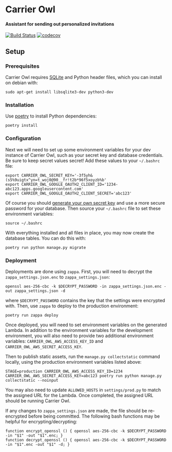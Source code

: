 # Carrier Owl
#### Assistant for sending out personalized invitations

[![Build Status](https://travis-ci.com/RevolutionTech/carrier-owl.svg?branch=master)](https://travis-ci.com/RevolutionTech/carrier-owl)
[![codecov](https://codecov.io/gh/RevolutionTech/carrier-owl/branch/master/graph/badge.svg)](https://codecov.io/gh/RevolutionTech/carrier-owl)

## Setup

### Prerequisites

Carrier Owl requires [SQLite](https://www.sqlite.org/index.html) and Python header files, which you can install on debian with:

    sudo apt-get install libsqlite3-dev python3-dev

### Installation

Use [poetry](https://github.com/sdispater/poetry) to install Python dependencies:

    poetry install

### Configuration

Next we will need to set up some environment variables for your dev instance of Carrier Owl, such as your secret key and database credentials. Be sure to keep secret values secret! Add these values to your `~/.bashrc` file:

    export CARRIER_OWL_SECRET_KEY='-3f5yh&(s5%9uigtx^yn=t_woj0@90__fr!t2b*96f5xoyzb%b'
    export CARRIER_OWL_GOOGLE_OAUTH2_CLIENT_ID='1234-abc123.apps.googleusercontent.com'
    export CARRIER_OWL_GOOGLE_OAUTH2_CLIENT_SECRET='abc123'

Of course you should [generate your own secret key](http://stackoverflow.com/a/16630719) and use a more secure password for your database. Then source your `~/.bashrc` file to set these environment variables:

    source ~/.bashrc

With everything installed and all files in place, you may now create the database tables. You can do this with:

    poetry run python manage.py migrate

### Deployment

Deployments are done using `zappa`. First, you will need to decrypt the `zappa_settings.json.enc` to `zappa_settings.json`:

    openssl aes-256-cbc -k $DECRYPT_PASSWORD -in zappa_settings.json.enc -out zappa_settings.json -d

where `$DECRYPT_PASSWORD` contains the key that the settings were encrypted with. Then, use `zappa` to deploy to the production environment:

    poetry run zappa deploy

Once deployed, you will need to set environment variables on the generated Lambda. In addition to the environment variables for the development environment, you will also need to provide two additional environment variables: `CARRIER_OWL_AWS_ACCESS_KEY_ID` and `CARRIER_OWL_AWS_SECRET_ACCESS_KEY`.

Then to publish static assets, run the `manage.py collectstatic` command locally, using the production environment variables listed above:

    STAGE=production CARRIER_OWL_AWS_ACCESS_KEY_ID=1234 CARRIER_OWL_AWS_SECRET_ACCESS_KEY=abc123 poetry run python manage.py collectstatic --noinput

You may also need to update `ALLOWED_HOSTS` in `settings/prod.py` to match the assigned URL for the Lambda. Once completed, the assigned URL should be running Carrier Owl.

If any changes to `zappa_settings.json` are made, the file should be re-encrypted before being committed. The following bash functions may be helpful for encrypting/decrypting:

    function encrypt_openssl () { openssl aes-256-cbc -k $DECRYPT_PASSWORD -in "$1" -out "$1".enc; }
    function decrypt_openssl () { openssl aes-256-cbc -k $DECRYPT_PASSWORD -in "$1".enc -out "$1" -d; }
